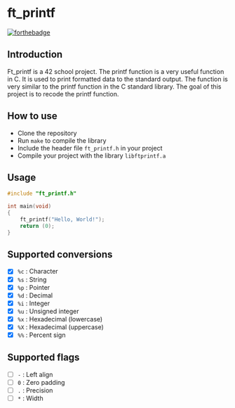 # ft_printf
[![forthebadge](https://forthebadge.com/images/badges/made-with-c.svg)](https://forthebadge.com)

## Introduction

Ft_printf is a 42 school project. The printf function is a very useful function in C. It is used to print formatted data to the standard output. The function is very similar to the printf function in the C standard library. The goal of this project is to recode the printf function.

## How to use
- Clone the repository
- Run `make` to compile the library
- Include the header file `ft_printf.h` in your project
- Compile your project with the library `libftprintf.a`
## Usage

```c
#include "ft_printf.h"

int main(void)
{
    ft_printf("Hello, World!");
    return (0);
}
```
## Supported conversions
- [x] `%c` : Character
- [x] `%s` : String
- [x] `%p` : Pointer
- [x] `%d` : Decimal
- [x] `%i` : Integer
- [x] `%u` : Unsigned integer
- [x] `%x` : Hexadecimal (lowercase)
- [x] `%X` : Hexadecimal (uppercase)
- [x] `%%` : Percent sign

## Supported flags
- [ ] `-` : Left align
- [ ] `0` : Zero padding
- [ ] `.` : Precision
- [ ] `*` : Width
